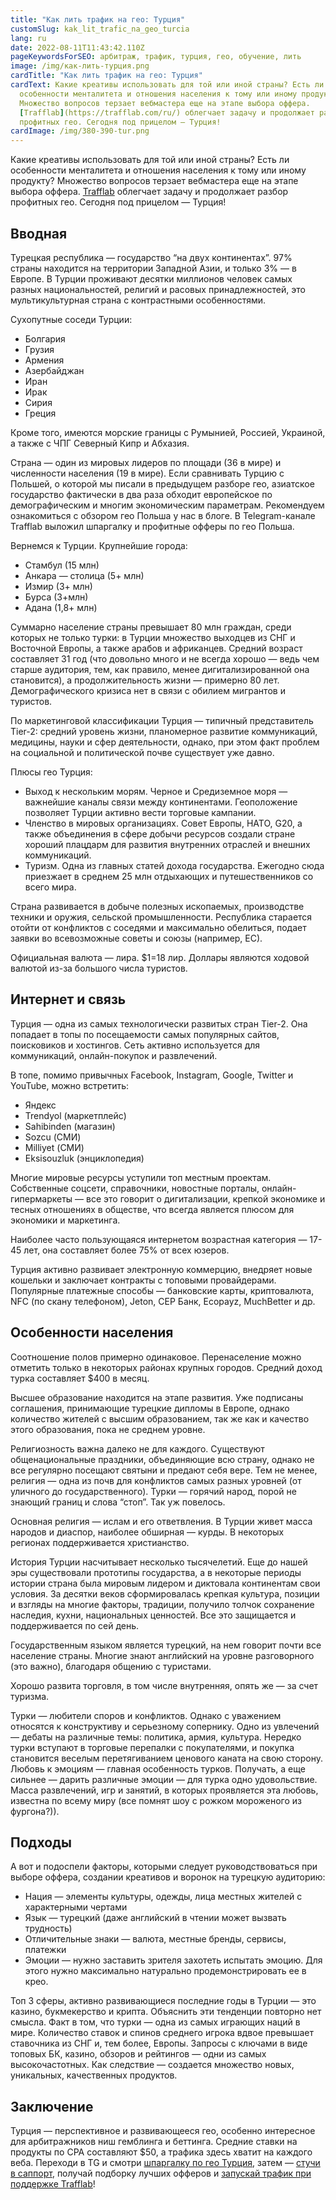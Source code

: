 ```yaml
---
title: "Как лить трафик на гео: Турция"
customSlug: kak_lit_trafic_na_geo_turcia
lang: ru
date: 2022-08-11T11:43:42.110Z
pageKeywordsForSEO: арбитраж, трафик, турция, гео, обучение, лить
image: /img/как-лить-турция.png
cardTitle: "Как лить трафик на гео: Турция"
cardText: Какие креативы использовать для той или иной страны? Есть ли
  особенности менталитета и отношения населения к тому или иному продукту?
  Множество вопросов терзает вебмастера еще на этапе выбора оффера.
  [Trafflab](https://trafflab.com/ru/) облегчает задачу и продолжает разбор
  профитных гео. Сегодня под прицелом — Турция!
cardImage: /img/380-390-tur.png
---
```

Какие креативы использовать для той или иной страны? Есть ли особенности менталитета и отношения населения к тому или иному продукту? Множество вопросов терзает вебмастера еще на этапе выбора оффера. [Trafflab](https://trafflab.com/ru/) облегчает задачу и продолжает разбор профитных гео. Сегодня под прицелом — Турция! 

## Вводная

Турецкая республика — государство “на двух континентах”. 97% страны находится на территории Западной Азии, и только 3% — в Европе. В Турции проживают десятки миллионов человек самых разных национальностей, религий и расовых принадлежностей, это мультикультурная страна с контрастными особенностями.

Сухопутные соседи Турции:

* Болгария
* Грузия
* Армения
* Азербайджан
* Иран
* Ирак
* Сирия
* Греция

Кроме того, имеются морские границы с Румынией, Россией, Украиной, а также с ЧПГ Северный Кипр и Абхазия.

Страна — один из мировых лидеров по площади (36 в мире) и численности населения (19 в мире). Если сравнивать Турцию с Польшей, о которой мы писали в предыдущем разборе гео, азиатское государство фактически в два раза обходит европейское по демографическим и многим экономическим параметрам. Рекомендуем ознакомиться с обзором гео Польша у нас в блоге. В Telegram-канале Trafflab выложил шпаргалку и профитные офферы по гео Польша.

Вернемся к Турции. Крупнейшие города:

* Стамбул (15 млн)
* Анкара — столица (5+ млн)
* Измир (3+ млн)
* Бурса (3+млн)
* Адана (1,8+ млн)

Суммарно население страны превышает 80 млн граждан, среди которых не только турки: в Турции множество выходцев из СНГ и Восточной Европы, а также арабов и африканцев. Средний возраст составляет 31 год (что довольно много и не всегда хорошо — ведь чем старше аудитория, тем, как правило, менее дигитализированной она становится), а продолжительность жизни — примерно 80 лет. Демографического кризиса нет в связи с обилием мигрантов и туристов.

По маркетинговой классификации Турция — типичный представитель Tier-2: средний уровень жизни, планомерное развитие коммуникаций, медицины, науки и сфер деятельности, однако, при этом факт проблем на социальной и политической почве существует уже давно.

Плюсы гео Турция:

* Выход к нескольким морям. Черное и Средиземное моря — важнейшие каналы связи между континентами. Геоположение позволяет Турции активно вести торговые кампании.
* Членство в мировых организациях. Совет Европы, НАТО, G20, а также объединения в сфере добычи ресурсов создали стране хороший плацдарм для развития внутренних отраслей и внешних коммуникаций.
* Туризм. Одна из главных статей дохода государства. Ежегодно сюда приезжает в среднем 25 млн отдыхающих и путешественников со всего мира.

Страна развивается в добыче полезных ископаемых, производстве техники и оружия, сельской промышленности. Республика старается отойти от конфликтов с соседями и максимально обелиться, подает заявки во всевозможные советы и союзы (например, ЕС).

Официальная валюта — лира. $1=18 лир. Доллары являются ходовой валютой из-за большого числа туристов.

## Интернет и связь

Турция — одна из самых технологически развитых стран Tier-2. Она попадает в топы по посещаемости самых популярных сайтов, поисковиков и хостингов. Сеть активно используется для коммуникаций, онлайн-покупок и развлечений.

В топе, помимо привычных Facebook, Instagram, Google, Twitter и YouTube, можно встретить:

* Яндекс
* Trendyol (маркетплейс)
* Sahibinden (магазин)
* Sozcu (СМИ)
* Milliyet (СМИ)
* Eksisouzluk (энциклопедия)

Многие мировые ресурсы уступили топ местным проектам. Собственные соцсети, справочники, новостные порталы, онлайн-гипермаркеты — все это говорит о дигитализации, крепкой экономике и тесных отношениях в обществе, что всегда является плюсом для экономики и маркетинга.

Наиболее часто пользующаяся интернетом возрастная категория — 17-45 лет, она составляет более 75% от всех юзеров.

Турция активно развивает электронную коммерцию, внедряет новые кошельки и заключает контракты с топовыми провайдерами. Популярные платежные способы — банковские карты, криптовалюта, NFC (по скану телефоном), Jeton, CEP Банк, Ecopayz, MuchBetter и др.

## Особенности населения

Соотношение полов примерно одинаковое. Перенаселение можно отметить только в некоторых районах крупных городов. Средний доход турка составляет $400 в месяц.

Высшее образование находится на этапе развития. Уже подписаны соглашения, принимающие турецкие дипломы в Европе, однако количество жителей с высшим образованием, так же как и качество этого образования, пока не среднем уровне.

Религиозность важна далеко не для каждого. Существуют общенациональные праздники, объединяющие всю страну, однако не все регулярно посещают святыни и предают себя вере. Тем не менее, религия — одна из почв для конфликтов самых разных уровней (от уличного до государственного). Турки — горячий народ, порой не знающий границ и слова “стоп”. Так уж повелось. 

Основная религия — ислам и его ответвления. В Турции живет масса народов и диаспор, наиболее обширная — курды. В некоторых регионах поддерживается христианство.

История Турции насчитывает несколько тысячелетий. Еще до нашей эры существовали прототипы государства, а в некоторые периоды истории страна была мировым лидером и диктовала континентам свои условия. За десятки веков сформировалась крепкая культура, позиции и взгляды на многие факторы, традиции, получило толчок сохранение наследия, кухни, национальных ценностей. Все это защищается и поддерживается по сей день.

Государственным языком является турецкий, на нем говорит почти все население страны. Многие знают английский на уровне разговорного (это важно), благодаря общению с туристами. 

Хорошо развита торговля, в том числе внутренняя, опять же — за счет туризма.

Турки — любители споров и конфликтов. Однако с уважением относятся к конструктиву и серьезному сопернику. Одно из увлечений — дебаты на различные темы: политика, армия, культура. Нередко турки вступают в торговые перепалки с покупателями, и покупка становится веселым перетягиванием ценового каната на свою сторону. Любовь к эмоциям — главная особенность турков. Получать, а еще сильнее — дарить различные эмоции — для турка одно удовольствие. Масса развлечений, игр и занятий, в которых проявляется эта любовь, известна по всему миру (все помнят шоу с рожком мороженого из фургона?)). 

## Подходы

А вот и подоспели факторы, которыми следует руководствоваться при выборе оффера, создании креативов и воронок на турецкую аудиторию:

* Нация — элементы культуры, одежды, лица местных жителей с характерными чертами
* Язык — турецкий (даже английский в чтении может вызвать трудность)
* Отличительные знаки — валюта, местные бренды, сервисы, платежки
* Эмоции — нужно заставить зрителя захотеть испытать эмоцию. Для этого нужно максимально натурально продемонстрировать ее в крео.

Топ 3 сферы, активно развивающиеся последние годы в Турции — это казино, букмекерство и крипта. Объяснить эти тенденции повторно нет смысла. Факт в том, что турки — одна из самых играющих наций в мире. Количество ставок и спинов среднего игрока вдвое превышает ставочника из СНГ и, тем более, Европы. Запросы с ключами в виде топовых БК, казино, обзоров и рейтингов — одни из самых высокочастотных. Как следствие — создается множество новых, уникальных, качественных продуктов. 

## Заключение

Турция — перспективное и развивающееся гео, особенно интересное для арбитражников ниш гемблинга и беттинга. Средние ставки на продукты по CPA составляют $50, а трафика здесь хватит на каждого веба. Переходи в TG и смотри [шпаргалку по гео Турция](https://bit.ly/3bH5gHX), затем — [стучи в саппорт](https://bit.ly/3PlUYdH), получай подборку лучших офферов и [запускай трафик при поддержке Trafflab](https://trafflab.com/ru/)!